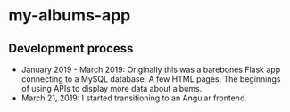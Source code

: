 # my-albums-app

## Development process
- January 2019 - March 2019: Originally this was a barebones Flask app connecting to a MySQL database. A few HTML pages. The beginnings of using APIs to display more data about albums.
- March 21, 2019: I started transitioning to an Angular frontend.
